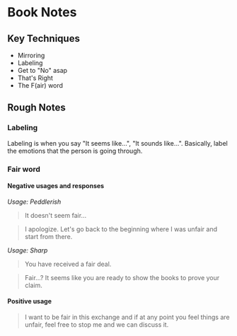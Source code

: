 # Book Notes

## Key Techniques
- Mirroring
- Labeling
- Get to "No" asap
- That's Right
- The F(air) word

## Rough Notes

### Labeling
Labeling is when you say "It seems like...", "It sounds like...".
Basically, label the emotions that the person is going through.

### Fair word

#### Negative usages and responses

*Usage: Peddlerish*
> It doesn't seem fair... 

> I apologize. Let's go back to the beginning where I was unfair and start from there.

*Usage: Sharp*
> You have received a fair deal.

> Fair...? It seems like you are ready to show the books to prove your claim.

#### Positive usage

> I want to be fair in this exchange and if at any point you feel things are unfair, feel free to stop me and we can discuss it.